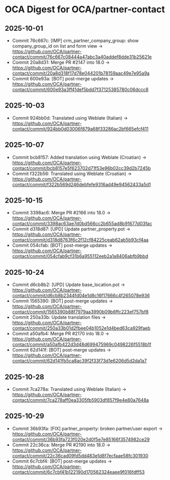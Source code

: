 # OCA Digest for OCA/partner-contact

## 2025-10-01

- Commit 76c667c: [IMP] crm_partner_company_group: show company_group_id on list and form view → https://github.com/OCA/partner-contact/commit/76c667c08444a47abc3a40addef8dde31b25621e
- Commit 20a8d31: Merge PR #2147 into 18.0 → https://github.com/OCA/partner-contact/commit/20a8d318f17d78e044201b78159aac49e7e95a9a
- Commit 600e93a: [BOT] post-merge updates → https://github.com/OCA/partner-contact/commit/600e93a3ff41def5bdd7f37125385780c06dccc8

## 2025-10-03

- Commit 924bb0d: Translated using Weblate (Italian) → https://github.com/OCA/partner-contact/commit/924bb0d03006f879a68f33286ac2bf665efcf411

## 2025-10-07

- Commit bcb8157: Added translation using Weblate (Croatian) → https://github.com/OCA/partner-contact/commit/bcb8157e5f623702d71f53e96b02cc39d2b7245b
- Commit f322b56: Translated using Weblate (Croatian) → https://github.com/OCA/partner-contact/commit/f322b569d246debfefe9316ad49e94562433a5d1

## 2025-10-15

- Commit 3398ac6: Merge PR #2166 into 18.0 → https://github.com/OCA/partner-contact/commit/3398ac63ae7d0bd566cc2b655ad8b91677d03fac
- Commit d318d87: [UPD] Update partner_property.pot → https://github.com/OCA/partner-contact/commit/d318d8763f6c2f12cf84225ceab62ab5b93cf4aa
- Commit 054cfab: [BOT] post-merge updates → https://github.com/OCA/partner-contact/commit/054cfab9cf31b6a955112eeb2a1a8406abfb9bbd

## 2025-10-24

- Commit d6cb8b2: [UPD] Update base_location.pot → https://github.com/OCA/partner-contact/commit/d6cb8b2344fd04e1d8c16f17666c4f265078e936
- Commit 1565390: [BOT] post-merge updates → https://github.com/OCA/partner-contact/commit/1565390b88f7979aa3990b09b6ffc223ef757bf8
- Commit 250a33b: Update translation files → https://github.com/OCA/partner-contact/commit/250a33b01d2fbee04b1052e1d4bed63ca929faeb
- Commit a50afb4: Merge PR #2170 into 18.0 → https://github.com/OCA/partner-contact/commit/a50afb422d3d48d699475969c0498226f5518b1f
- Commit 62d141f: [BOT] post-merge updates → https://github.com/OCA/partner-contact/commit/62d141fb5ca8ac39f2f33f73d1e6206d5d2da1a7

## 2025-10-28

- Commit 7ca278a: Translated using Weblate (Italian) → https://github.com/OCA/partner-contact/commit/7ca278aff0ea3305fb5903df857f9e4e80a7648a

## 2025-10-29

- Commit 36b93fa: [FIX] partner_property: broken partner/user export → https://github.com/OCA/partner-contact/commit/36b93fa723f020e2d0f5e7e85166f3574982ce29
- Commit 22c36ca: Merge PR #2190 into 18.0 → https://github.com/OCA/partner-contact/commit/22c36cad09fd5dd483e1d8f7ecfaae58fc301930
- Commit 6c7cbf4: [BOT] post-merge updates → https://github.com/OCA/partner-contact/commit/6c7cbf41b122190d170562324eaee9f016fdff53


